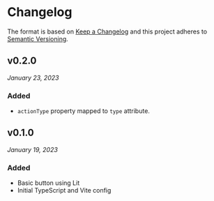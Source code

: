 # Changelog

The format is based on [Keep a Changelog](http://keepachangelog.com/en/1.0.0/)
and this project adheres to [Semantic Versioning](http://semver.org/spec/v2.0.0.html).


v0.2.0
---------------------
*January 23, 2023*

### Added
- `actionType` property mapped to `type` attribute.


v0.1.0
---------------------
*January 19, 2023*

### Added
- Basic button using Lit
- Initial TypeScript and Vite config
